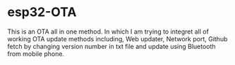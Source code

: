 # esp32-OTA
This is an OTA all in one method. In which I am trying to integret all of working OTA update methods including, Web updater, Network port, Github fetch by changing version number in txt file and update using Bluetooth from mobile phone.
